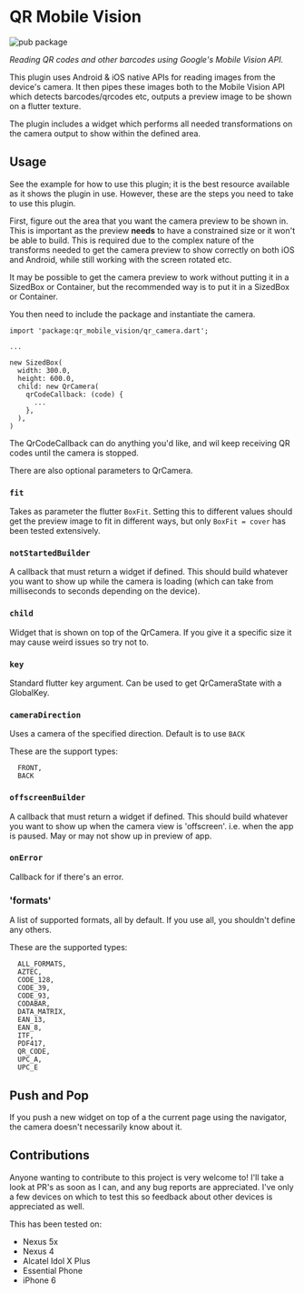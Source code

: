 # QR Mobile Vision

![pub package][version_badge]

_Reading QR codes and other barcodes using Google's Mobile Vision API._

This plugin uses Android & iOS native APIs for reading images from the device's camera.
It then pipes these images both to the Mobile Vision API which detects barcodes/qrcodes etc, 
outputs a preview image to be shown on a flutter texture.

The plugin includes a widget which performs all needed transformations on the camera
output to show within the defined area.

## Usage

See the example for how to use this plugin; it is the best resource available as it shows
the plugin in use. However, these are the steps you need to take to
use this plugin.

First, figure out the area that you want the camera preview to be shown in. This is important
as the preview __needs__ to have a constrained size or it won't be able to build. This
is required due to the complex nature of the transforms needed to get the camera preview to
show correctly on both iOS and Android, while still working with the screen rotated etc.

It may be possible to get the camera preview to work without putting it in a SizedBox or Container,
but the recommended way is to put it in a SizedBox or Container.

You then need to include the package and instantiate the camera.

```
import 'package:qr_mobile_vision/qr_camera.dart';

...

new SizedBox(
  width: 300.0,
  height: 600.0,
  child: new QrCamera(
    qrCodeCallback: (code) {
      ...
    },
  ),
)
```

The QrCodeCallback can do anything you'd like, and wil keep receiving QR codes
until the camera is stopped.

There are also optional parameters to QrCamera.

### `fit`

Takes as parameter the flutter `BoxFit`.
Setting this to different values should get the preview image to fit in
different ways, but only `BoxFit = cover` has been tested extensively.

### `notStartedBuilder`

A callback that must return a widget if defined.
This should build whatever you want to show up while the camera is loading (which can take
from milliseconds to seconds depending on the device).

### `child`

Widget that is shown on top of the QrCamera. If you give it a specific size it may cause
weird issues so try not to.

### `key`

Standard flutter key argument. Can be used to get QrCameraState with a GlobalKey.

### `cameraDirection`

Uses a camera of the specified direction. Default is to use `BACK`

These are the support types:

```
  FRONT,
  BACK
```

### `offscreenBuilder`

A callback that must return a widget if defined.
This should build whatever you want to show up when the camera view is 'offscreen'.
i.e. when the app is paused. May or may not show up in preview of app.

### `onError`

Callback for if there's an error.

### 'formats'

A list of supported formats, all by default. If you use all, you shouldn't define any others.

These are the supported types:

```
  ALL_FORMATS,
  AZTEC,
  CODE_128,
  CODE_39,
  CODE_93,
  CODABAR,
  DATA_MATRIX,
  EAN_13,
  EAN_8,
  ITF,
  PDF417,
  QR_CODE,
  UPC_A,
  UPC_E
```

## Push and Pop

If you push a new widget on top of a the current page using the navigator, the camera doesn't
necessarily know about it.

## Contributions

Anyone wanting to contribute to this project is very welcome to! I'll take a look at PR's as soon
 as I can, and any bug reports are appreciated. I've only a few devices on which to test this
 so feedback about other devices is appreciated as well.
 
This has been tested on:

- Nexus 5x
- Nexus 4
- Alcatel Idol X Plus
- Essential Phone
- iPhone 6


[version_badge]: https://img.shields.io/pub/v/qr_mobile_vision.svg